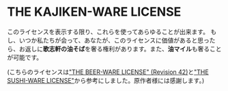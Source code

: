 # THE KAJIKEN-WARE LICENSE

このライセンスを表示する限り、これらを使ってあらゆることが出来ます。
もし、いつか私たちが会って、あなたが、このライセンスに価値があると思ったら、お返しに**歌志軒の油そば**を奢る権利があります。また、**油マイル**も奢ることが可能です。

(こちらのライセンスは["THE BEER-WARE LICENSE" (Revision 42)]と["THE SUSHI-WARE LICENSE"]から参考にしました。原作者様には感謝します。)

["THE BEER-WARE LICENSE" (Revision 42)]: https://people.freebsd.org/~phk/
["THE SUSHI-WARE LICENSE"]: https://github.com/makenowjust/sushi-ware
